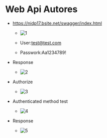 # Web Api Autores

- https://nidp17.bsite.net/swagger/index.html

  - ![1](https://github.com/Ndp-17/WebApiAutores/assets/68388837/9aab5aa4-e888-41a9-b72c-67c3267ae5b4)

  - User:test@test.com
  - Passwork:Aa1234789!

- Response

  - ![2](https://github.com/Ndp-17/WebApiAutores/assets/68388837/824c896b-83c6-42a3-9509-684e7581e1c8)

- Authorize

  - ![3](https://github.com/Ndp-17/WebApiAutores/assets/68388837/c672979b-d9a2-47e7-8360-69c64f74875d)

 - Authenticated method test 
     - ![4](https://github.com/Ndp-17/WebApiAutores/assets/68388837/d83e205d-e7d6-43bb-be52-082ea7aeb019)
        
 - Response
      - ![5](https://github.com/Ndp-17/WebApiAutores/assets/68388837/7efef929-f9ac-4a1f-b173-70f539823e11)

 
 

 
